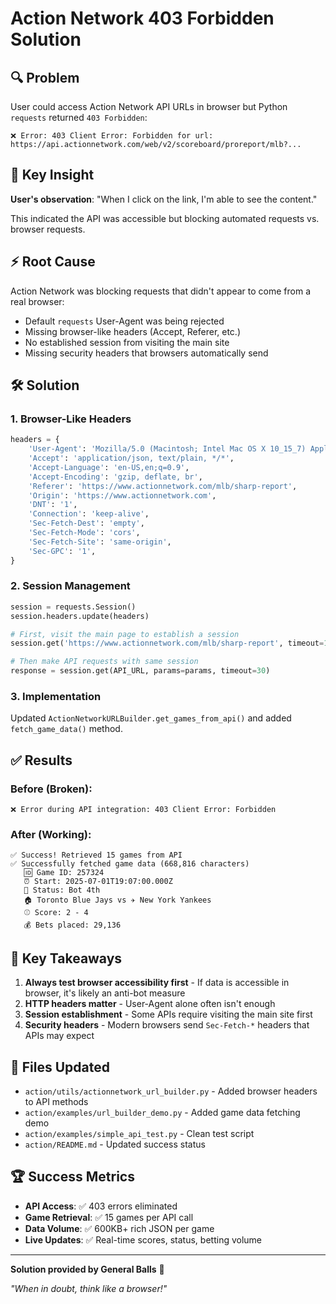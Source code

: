 # Action Network 403 Forbidden Solution

## 🔍 **Problem**
User could access Action Network API URLs in browser but Python `requests` returned `403 Forbidden`:
```
❌ Error: 403 Client Error: Forbidden for url: https://api.actionnetwork.com/web/v2/scoreboard/proreport/mlb?...
```

## 🧠 **Key Insight** 
**User's observation**: "When I click on the link, I'm able to see the content."

This indicated the API was accessible but blocking automated requests vs. browser requests.

## ⚡ **Root Cause**
Action Network was blocking requests that didn't appear to come from a real browser:
- Default `requests` User-Agent was being rejected
- Missing browser-like headers (Accept, Referer, etc.)
- No established session from visiting the main site
- Missing security headers that browsers automatically send

## 🛠️ **Solution**

### 1. **Browser-Like Headers**
```python
headers = {
    'User-Agent': 'Mozilla/5.0 (Macintosh; Intel Mac OS X 10_15_7) AppleWebKit/537.36 (KHTML, like Gecko) Chrome/120.0.0.0 Safari/537.36',
    'Accept': 'application/json, text/plain, */*',
    'Accept-Language': 'en-US,en;q=0.9',
    'Accept-Encoding': 'gzip, deflate, br',
    'Referer': 'https://www.actionnetwork.com/mlb/sharp-report',
    'Origin': 'https://www.actionnetwork.com',
    'DNT': '1',
    'Connection': 'keep-alive',
    'Sec-Fetch-Dest': 'empty',
    'Sec-Fetch-Mode': 'cors',
    'Sec-Fetch-Site': 'same-origin',
    'Sec-GPC': '1',
}
```

### 2. **Session Management**
```python
session = requests.Session()
session.headers.update(headers)

# First, visit the main page to establish a session
session.get('https://www.actionnetwork.com/mlb/sharp-report', timeout=10)

# Then make API requests with same session
response = session.get(API_URL, params=params, timeout=30)
```

### 3. **Implementation**
Updated `ActionNetworkURLBuilder.get_games_from_api()` and added `fetch_game_data()` method.

## ✅ **Results**

### Before (Broken):
```
❌ Error during API integration: 403 Client Error: Forbidden
```

### After (Working):
```
✅ Success! Retrieved 15 games from API
✅ Successfully fetched game data (668,816 characters)
   🆔 Game ID: 257324
   ⏰ Start: 2025-07-01T19:07:00.000Z
   📍 Status: Bot 4th
   🏠 Toronto Blue Jays vs ✈️ New York Yankees
   ⚾ Score: 2 - 4
   💰 Bets placed: 29,136
```

## 🎯 **Key Takeaways**

1. **Always test browser accessibility first** - If data is accessible in browser, it's likely an anti-bot measure
2. **HTTP headers matter** - User-Agent alone often isn't enough
3. **Session establishment** - Some APIs require visiting the main site first
4. **Security headers** - Modern browsers send `Sec-Fetch-*` headers that APIs may expect

## 🔗 **Files Updated**
- `action/utils/actionnetwork_url_builder.py` - Added browser headers to API methods
- `action/examples/url_builder_demo.py` - Added game data fetching demo
- `action/examples/simple_api_test.py` - Clean test script
- `action/README.md` - Updated success status

## 🏆 **Success Metrics**
- **API Access**: ✅ 403 errors eliminated
- **Game Retrieval**: ✅ 15 games per API call
- **Data Volume**: ✅ 600KB+ rich JSON per game
- **Live Updates**: ✅ Real-time scores, status, betting volume

---

**Solution provided by General Balls** 🏈

*"When in doubt, think like a browser!"* 